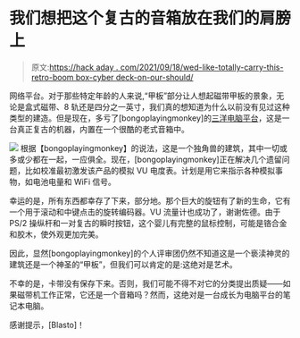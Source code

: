 # 我们想把这个复古的音箱放在我们的肩膀上

> 原文:[https://hack aday . com/2021/09/18/wed-like-totally-carry-this-retro-boom box-cyber deck-on-our-should/](https://hackaday.com/2021/09/18/wed-like-totally-carry-this-retro-boombox-cyberdeck-on-our-shoulder/)

网络平台。对于那些特定年龄的人来说,“甲板”部分让人想起磁带甲板的景象，无论是盒式磁带、8 轨还是四分之一英寸，我们真的想知道为什么以前没有见过这种类型的建造。但是现在，多亏了[bongoplayingmonkey]的[三洋电脑平台](https://cyberdeck.cafe/mix/sanyo)，这是一台真正复古的机器，内置在一个很酷的老式音箱中。

[![](../Images/701e8d9ec154eff38b66506291fcdc6d.png)](https://hackaday.com/wp-content/uploads/2021/09/boombox-cyberdeck-ports.jpg) 根据【bongoplayingmonkey】的说法，这是一个独角兽的建筑，其中一切或多或少都在一起，一应俱全。现在，[bongoplayingmonkey]正在解决几个遗留问题，比如校准最初激发该产品的模拟 VU 电度表。计划是用它来指示各种模拟事物，如电池电量和 WiFi 信号。

幸运的是，所有东西都幸存了下来，部分地。那个巨大的旋钮有了新的生命，它有一个用于滚动和中键点击的旋转编码器。VU 流量计也成功了，谢谢佐德。由于 PS/2 操纵杆和一对复古的瞬时按钮，这个婴儿有完整的鼠标控制，可能是铬合金和胶木，使外观更加完美。

因此，显然[bongoplayingmonkey]的个人评审团仍然不知道这是一个亵渎神灵的建筑还是一个神圣的“甲板”，但我们可以肯定的是:这绝对是艺术。

不幸的是，卡带没有保存下来。否则，我们可能不得不对它的分类提出质疑——如果磁带机工作正常，它还是一个音箱吗？然而，这绝对是一台成长为电脑平台的笔记本电脑。

感谢提示，[Blasto]！